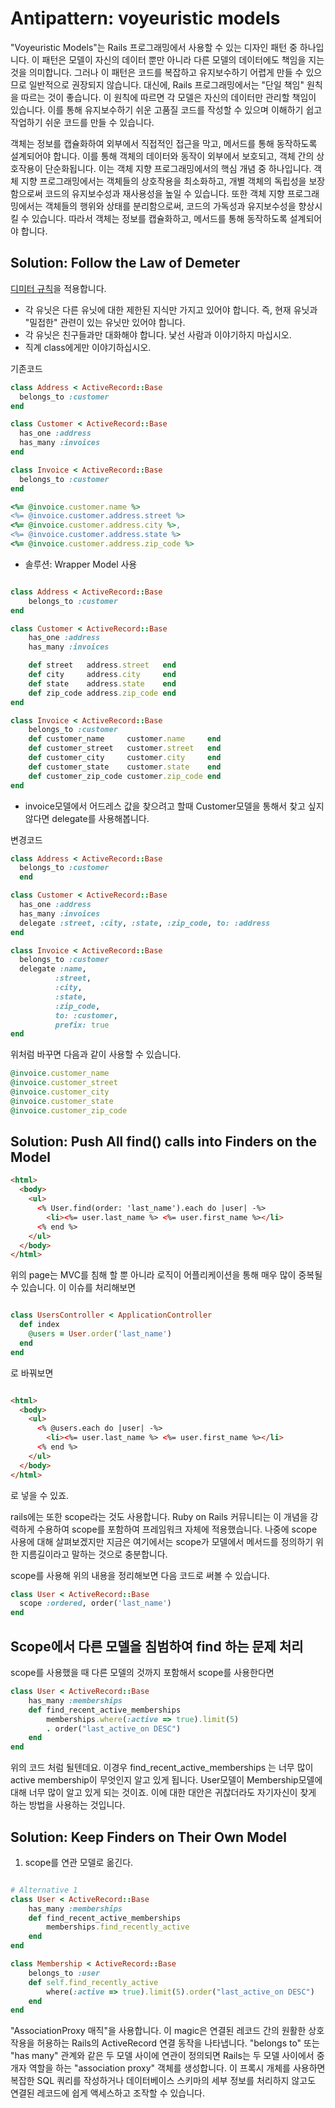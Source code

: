 # Antipattern: voyeuristic models

"Voyeuristic Models"는 Rails 프로그래밍에서 사용할 수 있는 디자인 패턴 중 하나입니다. 이 패턴은 모델이 자신의 데이터 뿐만 아니라 다른 모델의 데이터에도 책임을 지는 것을 의미합니다. 그러나 이 패턴은 코드를 복잡하고 유지보수하기 어렵게 만들 수 있으므로 일반적으로 권장되지 않습니다. 대신에, Rails 프로그래밍에서는 "단일 책임" 원칙을 따르는 것이 좋습니다. 이 원칙에 따르면 각 모델은 자신의 데이터만 관리할 책임이 있습니다. 이를 통해 유지보수하기 쉬운 고품질 코드를 작성할 수 있으며 이해하기 쉽고 작업하기 쉬운 코드를 만들 수 있습니다.

객체는 정보를 캡슐화하여 외부에서 직접적인 접근을 막고, 메서드를 통해 동작하도록 설계되어야 합니다. 이를 통해 객체의 데이터와 동작이 외부에서 보호되고, 객체 간의 상호작용이 단순화됩니다. 이는 객체 지향 프로그래밍에서의 핵심 개념 중 하나입니다. 객체 지향 프로그래밍에서는 객체들의 상호작용을 최소화하고, 개별 객체의 독립성을 보장함으로써 코드의 유지보수성과 재사용성을 높일 수 있습니다. 또한 객체 지향 프로그래밍에서는 객체들의 행위와 상태를 분리함으로써, 코드의 가독성과 유지보수성을 향상시킬 수 있습니다. 따라서 객체는 정보를 캡슐화하고, 메서드를 통해 동작하도록 설계되어야 합니다.

## Solution: Follow the Law of Demeter

[디미터 규칙](https://tecoble.techcourse.co.kr/post/2020-06-02-law-of-demeter/)을 적용합니다.

* 각 유닛은 다른 유닛에 대한 제한된 지식만 가지고 있어야 합니다. 즉, 현재 유닛과 "밀접한" 관련이 있는 유닛만 있어야 합니다.
* 각 유닛은 친구들과만 대화해야 합니다. 낯선 사람과 이야기하지 마십시오.
* 직계 class에게만 이야기하십시오.

기존코드

```ruby
class Address < ActiveRecord::Base
  belongs_to :customer
end

class Customer < ActiveRecord::Base
  has_one :address
  has_many :invoices
end

class Invoice < ActiveRecord::Base
  belongs_to :customer
end

<%= @invoice.customer.name %>
<%= @invoice.customer.address.street %>
<%= @invoice.customer.address.city %>,
<%= @invoice.customer.address.state %>
<%= @invoice.customer.address.zip_code %>

```

* 솔루션: Wrapper Model 사용

```ruby

class Address < ActiveRecord::Base
    belongs_to :customer
end

class Customer < ActiveRecord::Base
    has_one :address
    has_many :invoices

    def street   address.street   end
    def city     address.city     end
    def state    address.state    end
    def zip_code address.zip_code end
end

class Invoice < ActiveRecord::Base
    belongs_to :customer
    def customer_name     customer.name     end
    def customer_street   customer.street   end
    def customer_city     customer.city     end
    def customer_state    customer.state    end
    def customer_zip_code customer.zip_code end
end

```

* invoice모델에서 어드레스 값을 찾으려고 할때 Customer모델을 통해서 찾고 싶지 않다면 delegate를 사용해봅니다.

변경코드

```ruby
class Address < ActiveRecord::Base
  belongs_to :customer
  end

class Customer < ActiveRecord::Base
  has_one :address
  has_many :invoices
  delegate :street, :city, :state, :zip_code, to: :address
end

class Invoice < ActiveRecord::Base
  belongs_to :customer
  delegate :name,
          :street,
          :city,
          :state,
          :zip_code,
          to: :customer,
          prefix: true
end
```

위처럼 바꾸면 다음과 같이 사용할 수 있습니다.

```ruby
@invoice.customer_name
@invoice.customer_street
@invoice.customer_city
@invoice.customer_state
@invoice.customer_zip_code

```

## Solution: Push All find() calls into Finders on the Model

```html
<html>
  <body>
    <ul>
      <% User.find(order: 'last_name').each do |user| -%>
        <li><%= user.last_name %> <%= user.first_name %></li>
      <% end %>
    </ul>
  </body>
</html>

```

위의 page는 MVC를 침해 할 뿐 아니라 로직이 어플리케이션을 통해 매우 많이 중복될 수 있습니다. 이 이슈를 처리해보면

```ruby

class UsersController < ApplicationController
  def index
    @users = User.order('last_name')
  end
end

```
로 바꿔보면

```html

<html>
  <body>
    <ul>
      <% @users.each do |user| -%>
        <li><%= user.last_name %> <%= user.first_name %></li>
      <% end %>
    </ul>
  </body>
</html>
```

로 넣을 수 있죠.

rails에는 또한 scope라는 것도 사용합니다. Ruby on Rails 커뮤니티는 이 개념을 강력하게 수용하여 scope를 포함하여 프레임워크 자체에 적용했습니다. 나중에 scope 사용에 대해 살펴보겠지만 지금은 여기에서는 scope가 모델에서 메서드를 정의하기 위한 지름길이라고 말하는 것으로 충분합니다.

scope를 사용해 위의 내용을 정리해보면 다음 코드로 써볼 수 있습니다.

```ruby
class User < ActiveRecord::Base
  scope :ordered, order('last_name')
end
```

## Scope에서 다른 모델을 침범하여 find 하는 문제 처리

scope를 사용했을 때 다른 모델의 것까지 포함해서 scope를 사용한다면

```ruby
class User < ActiveRecord::Base
    has_many :memberships
    def find_recent_active_memberships
        memberships.where(:active => true).limit(5)
        . order("last_active_on DESC")
    end
end
```

위의 코드 처럼 될텐데요. 이경우 find_recent_active_memberships 는 너무 많이 active membership이 무엇인지 알고 있게 됩니다. User모델이 Membership모델에 대해 너무 많이 알고 있게 되는 것이죠. 이에 대한 대안은 귀찮더라도 자기자신이 찾게 하는 방법을 사용하는 것입니다.

## Solution: Keep Finders on Their Own Model

1. scope를 연관 모델로 옮긴다.

```ruby

# Alternative 1
class User < ActiveRecord::Base
    has_many :memberships
    def find_recent_active_memberships
        memberships.find_recently_active
    end
end

class Membership < ActiveRecord::Base
    belongs_to :user
    def self.find_recently_active
        where(:active => true).limit(5).order("last_active_on DESC")
    end
end

```

"AssociationProxy 매직"을 사용합니다. 이 magic은 연결된 레코드 간의 원활한 상호 작용을 허용하는 Rails의 ActiveRecord 연결 동작을 나타냅니다. "belongs to" 또는 "has many" 관계와 같은 두 모델 사이에 연관이 정의되면 Rails는 두 모델 사이에서 중개자 역할을 하는 "association proxy" 객체를 생성합니다. 이 프록시 개체를 사용하면 복잡한 SQL 쿼리를 작성하거나 데이터베이스 스키마의 세부 정보를 처리하지 않고도 연결된 레코드에 쉽게 액세스하고 조작할 수 있습니다.

